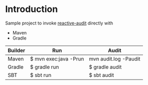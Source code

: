 # Introduction
Sample project to invoke [reactive-audit](https://github.com/octo-online/reactive-audit) directly with

* Maven
* Gradle

Builder| Run | Audit
:-- | ---| ---
Maven | $ mvn exec:java -Prun | mvn audit.log -Paudit
Gradle | $ gradle run | $ gradle audit
SBT | $ sbt run | $ sbt audit

    
